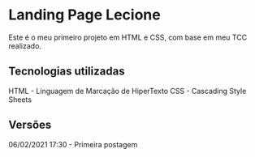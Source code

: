 # Landing Page Lecione
Este é o meu primeiro projeto em HTML e CSS, com base em meu TCC realizado.

## Tecnologias utilizadas
HTML - Linguagem de Marcação de HiperTexto
CSS - Cascading Style Sheets 

## Versões
06/02/2021 17:30 - Primeira postagem
